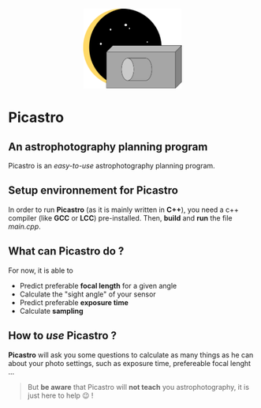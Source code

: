 <p align="center">    
    <img src="picastro.png" width="200">
</p>

# Picastro
## An **astrophotography planning** program

Picastro is an *easy-to-use* astrophotography planning program.

## Setup environnement for **Picastro**

In order to run **Picastro** (as it is mainly written in **C++**), you need a c++ compiler (like **GCC** or **LCC**) pre-installed.
Then, **build** and **run** the file *main.cpp*.

## What can **Picastro** do ?

For now, it is able to
- Predict preferable **focal length** for a given angle
- Calculate the "sight angle" of your sensor
- Predict preferable **exposure time**
- Calculate **sampling**

## How to *use* **Picastro** ?

**Picastro** will ask you some questions to calculate as many things as he can about your photo settings, such as exposure time, prefereable focal lenght ...

> But **be aware** that Picastro will **not teach** you astrophotography, it is just here to help 😉 !
